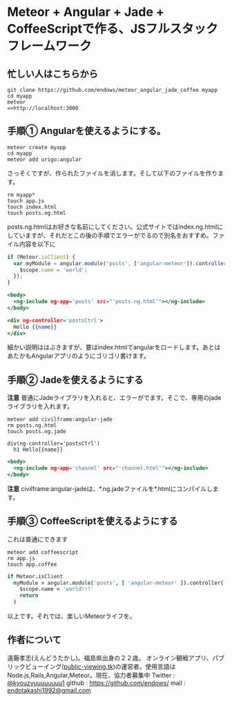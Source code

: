 # Meteor + Angular + Jade + CoffeeScriptで作る、JSフルスタックフレームワーク
## 忙しい人はこちらから
```
git clone https://github.com/endows/meteor_angular_jade_coffee myapp
cd myapp
meteor
=>http://localhost:3000
```

## 手順① Angularを使えるようにする。
```
meteor create myapp
cd myapp
meteor add urigo:angular
```
さっそくですが、作られたファイルを消します。そして以下のファイルを作ります。
```
rm myapp*
touch app.js
touch index.html
touch posts.ng.html
```
posts.ng.htmlはお好きな名前にしてください。公式サイトではindex.ng.htmlにしていますが、それだとこの後の手順でエラーがでるので別名をおすすめ。ファイル内容を以下に
```js:app.js
if (Meteor.isClient) {
  var myModule = angular.module('posts', ['angular-meteor']).controller('postsCtrl', function($scope) {
    $scope.name = 'world';
  });
}

```
```HTML:index.html
<body>
  <ng-include ng-app='posts' src="'posts.ng.html'"></ng-include>
</body>
```
```posts.ng.html
<div ng-controller='postsCtrl'>
  Hello {{name}}
</div>
```
細かい説明ははぶきますが、要はindex.htmlでangularをロードします。あとはあたかもAngularアプリのようにゴリゴリ書けます。
## 手順② Jadeを使えるようにする
__注意__ 普通にJadeライブラリを入れると、エラーがでます。そこで、専用のjadeライブラリを入れます。
```
meteor add civilframe:angular-jade
rm posts.ng.html
touch posts.ng.jade
```
```posts.ng.jade
div(ng-controller='postsCtrl')
  h1 Hello{{name}}

```
```index.html
<body>
  <ng-include ng-app='channel' src="'channel.html'"></ng-include>
</body>
```
__注意__ civilframe:angular-jadeは、\*.ng.jadeファイルを\*.htmlにコンパイルします。
## 手順③ CoffeeScriptを使えるようにする
これは普通にできます
```
meteor add coffeescript
rm app.js
touch app.coffee
```
```app.coffee
if Meteor.isClient
  myModule = angular.module('posts', [ 'angular-meteor' ]).controller('postsCtrl', ($scope) ->
    $scope.name = 'world!!!'
    return
  )

```
以上です。それでは、楽しいMeteorライフを。
## 作者について
遠藤孝志(えんどうたかし)。福島県出身の２２歳。
オンライン観戦アプリ、パブリックビューイング([public-viewing.tk](public-viewing.tk))の運営者。使用言語はNode.js,Rails,Angular,Meteor。現在、協力者募集中
Twitter : [@kyouzyuuuuuuuu1](https://twitter.com/kyouzyuuuuuuuu1)
github : https://github.com/endows/
mail : endotakashi1992@gmail.com
